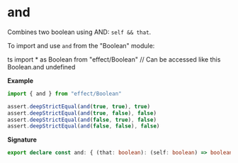 # and

Combines two boolean using AND: `self && that`.

To import and use `and` from the "Boolean" module:

ts
import \* as Boolean from "effect/Boolean"
// Can be accessed like this
Boolean.and
undefined

**Example**

```ts
import { and } from "effect/Boolean"

assert.deepStrictEqual(and(true, true), true)
assert.deepStrictEqual(and(true, false), false)
assert.deepStrictEqual(and(false, true), false)
assert.deepStrictEqual(and(false, false), false)
```

**Signature**

```ts
export declare const and: { (that: boolean): (self: boolean) => boolean; (self: boolean, that: boolean): boolean }
```
